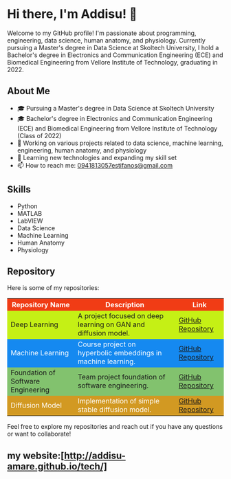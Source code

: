 # Hi there, I'm Addisu! 👋

Welcome to my GitHub profile! I'm passionate about programming, engineering, data science, human anatomy, and physiology. Currently pursuing a Master's degree in Data Science at Skoltech University, I hold a Bachelor's degree in Electronics and Communication Engineering (ECE) and Biomedical Engineering from Vellore Institute of Technology, graduating in 2022.

## About Me

- 🎓 Pursuing a Master's degree in Data Science at Skoltech University
- 🎓 Bachelor's degree in Electronics and Communication Engineering (ECE) and Biomedical Engineering from Vellore Institute of Technology (Class of 2022)
- 💼 Working on various projects related to data science, machine learning, engineering, human anatomy, and physiology
- 🌱 Learning new technologies and expanding my skill set
- 📫 How to reach me: [0941813057estifanos@gmail.com](mailto:0941813057estifanos@gmail.com)

## Skills

- Python
- MATLAB
- LabVIEW
- Data Science
- Machine Learning
- Human Anatomy
- Physiology

## Repository

Here is  some of my repositories:
<table>
  <tr>
    <th style="background-color: #f03c15; color: white;">Repository Name</th>
    <th style="background-color: #f03c15; color: white;">Description</th>
    <th style="background-color: #f03c15; color: white;">Link</th>
  </tr>
  <tr>
    <td style="background-color: #c5f015;">Deep Learning</td>
    <td style="background-color: #c5f015;">A project focused on deep learning on GAN and diffusion model.</td>
    <td style="background-color: #c5f015;"><a href="https://github.com/Addisu-Amare/deep_learning_project">GitHub Repository</a></td>
  </tr>
  <tr>
    <td style="background-color: #1589F0; color: white;">Machine Learning</td>
    <td style="background-color: #1589F0; color: white;">Course project on hyperbolic embeddings in machine learning.</td>
    <td style="background-color: #1589F0; color: white;"><a href="https://github.com/Addisu-Amare/HyperbolicEmbeddingsMLcourse">GitHub Repository</a></td>
  </tr>
  <tr>
    <td style="background-color: #82C26E;">Foundation of Software Engineering</td>
    <td style="background-color: #82C26E;">Team project foundation of software engineering.</td>
    <td style="background-color: #82C26E;"><a href="https://github.com/Addisu-Amare/fse4ai_team4_project">GitHub Repository</a></td>
  </tr>
  <tr>
    <td style="background-color: #D29922; color: white;">Diffusion Model</td>
    <td style="background-color: #D29922; color: white;">Implementation of simple stable diffusion model.</td>
    <td style="background-color: #D29922; color: white;"><a href="https://github.com/Addisu-Amare/diffusion_model">GitHub Repository</a></td>
  </tr>
</table>

Feel free to explore my repositories and reach out if you have any questions or want to collaborate!

## my website:[http://addisu-amare.github.io/tech/]

